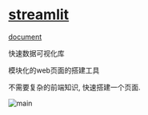 # [streamlit](https://streamlit.io/)

[document](https://docs.streamlit.io/library/get-started)

快速数据可视化库

模块化的web页面的搭建工具

不需要复杂的前端知识, 快速搭建一个页面.

![main](https://docs.streamlit.io/30days.png)
